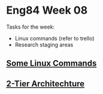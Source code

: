 # Eng84 Week 08
Tasks for the week:
- Linux commands (refer to trello)
- Research staging areas


## [Some Linux Commands](./day_01/linux_commands.md)
## [2-Tier Architechture](./day_01/2tier_architechture_aws.md)